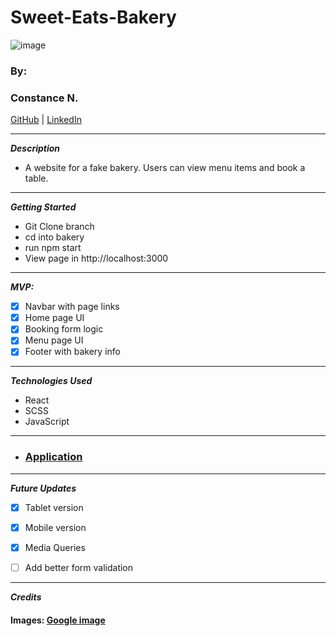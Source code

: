 # Sweet-Eats-Bakery

![image](https://user-images.githubusercontent.com/46114181/230997837-858ce00d-c4fb-4819-a926-1664a52f514a.png)


### By:

### Constance N.

[GitHub](https://github.com/Constance-Nwaigwe) | [LinkedIn](https://www.linkedin.com/in/constance-nwaigwe-06b90b177)

---

**_Description_**

- A website for a fake bakery. Users can view menu items and book a table.

---

**_Getting Started_**
- Git Clone branch
- cd into bakery
- run npm start
- View page in http://localhost:3000

---

**_MVP:_**

- [x] Navbar with page links
- [x] Home page UI
- [x] Booking form logic
- [x] Menu page UI
- [x] Footer with bakery info

---

**_Technologies Used_**

- React
- SCSS
- JavaScript

---

* ### [Application](https://sweeteatbakery.netlify.app/)

---

**_Future Updates_**

- [x] Tablet version
- [x] Mobile version
- [x] Media Queries
- [ ] Add better form validation





---

**_Credits_**

#### Images: [Google image](https://google.com)





